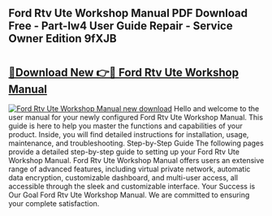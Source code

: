## Ford Rtv Ute Workshop Manual PDF Download Free - Part-Iw4 User Guide Repair - Service Owner Edition 9fXJB

# <h2><a href="http://bc63780.oget.top/?id=Ford+Rtv+Ute+Workshop+Manual">🔗Download New 👉🔴 Ford Rtv Ute Workshop Manual</a></h2>

[![Ford Rtv Ute Workshop Manual new download](https://i.imgur.com/5g1atiW.png)](http://bc63780.oget.top/?id=Ford+Rtv+Ute+Workshop+Manual)
Hello and welcome to the user manual for your newly configured Ford Rtv Ute Workshop Manual. This guide is here to help you master the functions and capabilities of your product. Inside, you will find detailed instructions for installation, usage, maintenance, and troubleshooting. Step-by-Step Guide The following pages provide a detailed step-by-step guide to setting up your Ford Rtv Ute Workshop Manual. Ford Rtv Ute Workshop Manual offers users an extensive range of advanced features, including virtual private network, automatic data encryption, customizable dashboard, and multi-user access, all accessible through the sleek and customizable interface. Your Success is Our Goal Ford Rtv Ute Workshop Manual. We are committed to ensuring your complete satisfaction.
